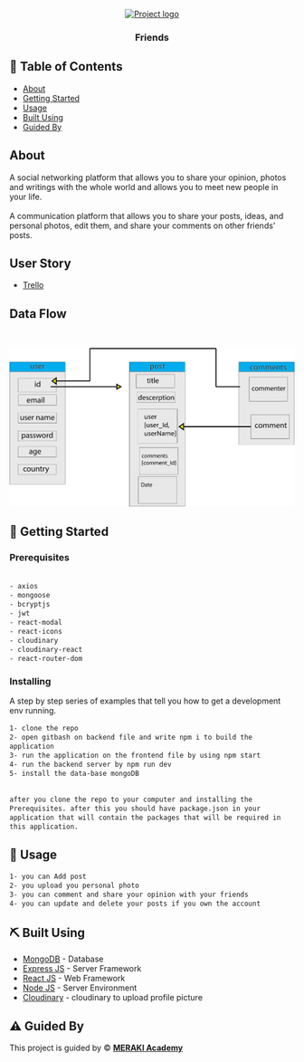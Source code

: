 <p align="center">
  <a href="" rel="noopener">
 <img width=300px height=200px src="https://res.cloudinary.com/dvg9eijgb/image/upload/v1646124852/fxzbhepge73e5atidlod.png" alt="Project logo"></a>
</p>

<h3 align="center">Friends</h3>

## 📝 Table of Contents

- [About](#about)
- [Getting Started](#getting_started)
- [Usage](#usage)
- [Built Using](#built_using)
- [Guided By](#guided_by)

## About <a name = "about"></a>

A social networking platform that allows you to share your opinion, photos and writings with the whole world and allows you to meet new people in your life.
<br>
<br>
A communication platform that allows you to share your posts, ideas, and personal photos, edit them, and share your comments on other friends' posts.

## User Story <a name = "about"></a>

- [Trello](https://trello.com/b/NGOIGALK/project-4)
  <br>

## Data Flow <a name = "about"></a>

  <br>

<img src="./diagram.jpg" ></a>

## 🏁 Getting Started <a name = "getting_started"></a>

### Prerequisites

```

- axios
- mongoose
- bcryptjs
- jwt
- react-modal
- react-icons
- cloudinary
- cloudinary-react
- react-router-dom
```

### Installing

A step by step series of examples that tell you how to get a development env running.

```
1- clone the repo
2- open gitbash on backend file and write npm i to build the application
3- run the application on the frontend file by using npm start
4- run the backend server by npm run dev
5- install the data-base mongoDB


```

```
after you clone the repo to your computer and installing the Prerequisites. after this you should have package.json in your application that will contain the packages that will be required in this application.
```

## 🎈 Usage <a name="usage"></a>

```
1- you can Add post 
2- you upload you personal photo
3- you can comment and share your opinion with your friends
4- you can update and delete your posts if you own the account

```

## ⛏️ Built Using <a name = "built_using"></a>

- [MongoDB](https://www.mongodb.com/) - Database
- [Express JS](https://expressjs.com/) - Server Framework
- [React JS](https://https://reactjs.org/) - Web Framework
- [Node JS](https://nodejs.org/en/) - Server Environment
- [Cloudinary](https://cloudinary.com/) - cloudinary to upload profile picture

## ⚠️ Guided By <a name = "guided_by"></a>

This project is guided by ©️ **[MERAKI Academy](https://www.meraki-academy.org)**
